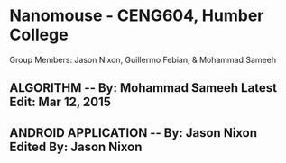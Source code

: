 # Nanomouse - CENG604, Humber College
 Group Members: Jason Nixon, Guillermo Febian, & Mohammad Sameeh

 
 ALGORITHM -- By: Mohammad Sameeh
 Latest Edit: Mar 12, 2015
 -------------------------------------------------
 
 ANDROID APPLICATION -- By: Jason Nixon
 Edited By: Jason Nixon
 -------------------------------------------------